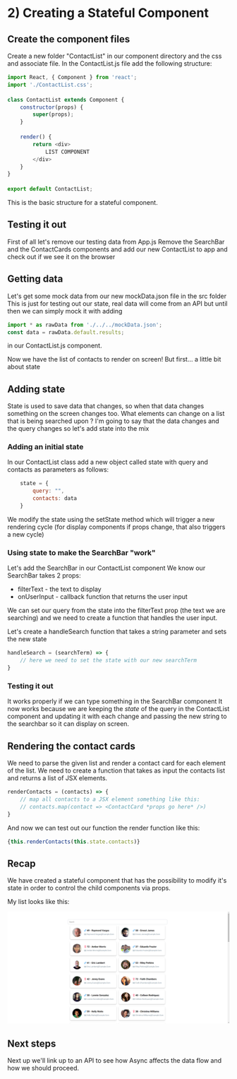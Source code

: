 # 2) Creating a Stateful Component

## Create the component files

Create a new folder "ContactList" in our component directory and the css and associate file.
In the ContactList.js file add the following structure:

```javascript
import React, { Component } from 'react';
import './ContactList.css';

class ContactList extends Component {
    constructor(props) {
        super(props);
    }

    render() {
        return <div>
            LIST COMPONENT
        </div>
    }
}

export default ContactList;
```

This is the basic structure for a stateful component.


## Testing it out
First of all let's remove our testing data from App.js
Remove the SearchBar and the ContactCards components and add our new ContactList to app and check out if we see it on the browser

## Getting data
Let's get some mock data from our new mockData.json file in the src folder
This is just for testing out our state, real data will come from an API but until then we can simply mock it with adding 

```javascript
import * as rawData from './../../mockData.json';
const data = rawData.default.results;
```
in our ContactList.js component.

Now we have the list of contacts to render on screen! But first... a little bit about state

## Adding state
State is used to save data that changes, so when that data changes something on the screen changes too. What elements can change on a list that is being searched upon ? 
I'm going to say that the data changes and the query changes so let's add state into the mix

### Adding an initial state
In our ContactList class add a new object called state with query and contacts as parameters as follows: 

```javascript
    state = {
        query: "",
        contacts: data
    }
```

We modify the state using the setState method which will trigger a new rendering cycle (for display components if props change, that also triggers a new cycle)


### Using state to make the SearchBar "work"

Let's add the SearchBar in our ContactList component
We know our SearchBar takes 2 props:
* filterText - the text to display
* onUserInput - callback function that returns the user input

We can set our query from the state into the filterText prop (the text we are searching) and we need to create a function that handles the user input.

Let's create a handleSearch function that takes a string parameter and sets the new state

```javascript
handleSearch = (searchTerm) => {
    // here we need to set the state with our new searchTerm
}
```

### Testing it out
It works properly if we can type something in the SearchBar component
It now works because we are keeping the *state* of the query in the ContactList component and updating it with each change and passing the new string to the searchbar so it can display on screen.

## Rendering the contact cards

We need to parse the given list and render a contact card for each element of the list. We need to create a function that takes as input the contacts list and returns a list of JSX elements.

```javascript
renderContacts = (contacts) => {
    // map all contacts to a JSX element something like this:
    // contacts.map(contact => <ContactCard *props go here* />)
}
```

And now we can test out our function the render function like this:

```javascript
{this.renderContacts(this.state.contacts)}
```

## Recap
We have created a stateful component that has the possibility to modify it's state in order to control the child components via props. 

My list looks like this: 

![Contact List](../Readme_Images/SearchList.png "Contact List")

## Next steps
Next up we'll link up to an API to see how Async affects the data flow and how we should proceed.